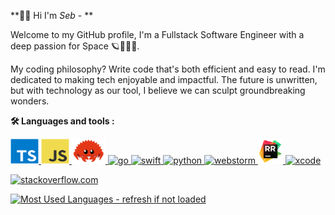 **🧔‍♂️ Hi I'm _Seb_ - ** 

Welcome to my GitHub profile, I'm a Fullstack Software Engineer with a deep passion for Space 🪐🧑🏻‍🚀. 

My coding philosophy? Write code that's both efficient and easy to read. I'm dedicated to making tech enjoyable and impactful.
The future is unwritten, but with technology as our tool, I believe we can sculpt groundbreaking wonders.

**🛠 Languages and tools :**
<div >
<p>

[//]: # (<a href="https://www.rust-lang.org/" target="_blank"> <img src="https://rust-lang.org/logos/rust-logo-512x512.png" alt="rust" title="rust" width="40" height="40"/> </a> )
[//]: # (<a href="https://www.rust-lang.org/" target="_blank"> <img src="./assets/rust_icon.svg" alt="rust" title="rust" width="40" height="40"/> </a> )
[//]: # (<a href="https://www.rust-lang.org/" target="_blank"> <img src="./assets/rust_icon_2.png" alt="rust" title="rust" width="44" /> </a> )

<a href="https://www.typescriptlang.org/" target="_blank"> <img src="https://raw.githubusercontent.com/devicons/devicon/master/icons/typescript/typescript-original.svg" alt="typescript" title="typescript" width="45" height="40"/> </a>
<a href="https://developer.mozilla.org/en-US/docs/Web/JavaScript" target="_blank"> <img src="https://raw.githubusercontent.com/devicons/devicon/master/icons/javascript/javascript-original.svg" alt="javascript" title="javascript" width="45" height="40"/> </a> 
<a href="https://www.rust-lang.org/" target="_blank"> <img src="./assets/rust_icon_3.png" alt="rust" title="rust" width="54"/> </a> 
<a href="https://go.dev/" target="_blank"> <img src="https://cdn.jsdelivr.net/gh/devicons/devicon/icons/go/go-original.svg" alt="go" title="go" width="40" height="40"/> </a> 
<a href="https://www.swift.org/" target="_blank"> <img src="https://cdn.jsdelivr.net/gh/devicons/devicon/icons/swift/swift-original.svg" alt="swift" title="swift" width="45" height="40"/> </a> 
<a href="https://www.python.org/" target="_blank"> <img src="https://cdn.jsdelivr.net/gh/devicons/devicon/icons/python/python-original.svg" alt="python" title="python" width="45" height="40"/> </a> 
<a href="https://www.jetbrains.com/webstorm/" target="_blank"> <img src="https://upload.wikimedia.org/wikipedia/commons/c/c0/WebStorm_Icon.svg" alt="webstorm" title="webstorm" width="40" height="40"/> </a> 
<a href="https://www.jetbrains.com/rust/" target="_blank"> <img src="./assets/rust_rover_icon.svg" alt="rust rover" title="rust rover" width="40" height="40"/> </a> 
<a href="https://developer.apple.com/xcode/" target="_blank"> <img src="https://cdn.jsdelivr.net/gh/devicons/devicon/icons/xcode/xcode-original.svg" alt="xcode" title="xcode" width="40" height="40"/> </a> 

[//]: # (<a href="https://reactjs.org/" target="_blank"> <img src="https://raw.githubusercontent.com/devicons/devicon/master/icons/react/react-original.svg" alt="react" title="react" width="40" height="40"/> </a> )
[//]: # (<a href="https://nextjs.org/" target="_blank"> <img src="https://d2nir1j4sou8ez.cloudfront.net/wp-content/uploads/2021/12/nextjs-boilerplate-logo.png" alt="next" title="next" width="40" height="40"/> </a>)
[//]: # (<a href="https://nodejs.org" target="_blank"> <img src="https://raw.githubusercontent.com/devicons/devicon/master/icons/nodejs/nodejs-original.svg" alt="nodejs" title="nodejs" width="40" height="40"/> </a> )
[//]: # (<a href="https://graphql.org/" target="_blank"> <img src="https://www.vectorlogo.zone/logos/graphql/graphql-icon.svg" alt="graphql" title="graphql" width="40" height="40"/> </a> )
[//]: # (<a href="https://www.docker.com/" target="_blank"> <img src="https://raw.githubusercontent.com/devicons/devicon/master/icons/docker/docker-original.svg" alt="docker" title="docker" width="40" height="40"/> </a> )
[//]: # (<a href="https://kubernetes.io/" target="_blank"> <img src="https://www.vectorlogo.zone/logos/kubernetes/kubernetes-icon.svg" alt="k8" title="k8" width="40" height="40"/> </a> )
</p>

[![stackoverflow.com](https://stackoverflow.com/users/flair/7857368.png?theme=dark)](https://stackoverflow.com/users/7857368/sebmaz)

[//]: # (<p>)

[//]: # (<a href="https://aws.amazon.com/" target="_blank"> <img src="https://www.vectorlogo.zone/logos/amazon_aws/amazon_aws-icon.svg" alt="aws" title="aws" width="40" height="40"/> </a> )
[//]: # (<a href="https://firebase.google.com/" target="_blank"> <img src="https://www.vectorlogo.zone/logos/firebase/firebase-icon.svg" alt="firebase" title="firebase" width="40" height="40"/> </a> )
[//]: # (<a href="https://www.mongodb.com/" target="_blank"> <img src="https://raw.githubusercontent.com/devicons/devicon/master/icons/mongodb/mongodb-original.svg" alt="mongodb" title="mongodb" width="40" height="40"/> </a> )
[//]: # (<a href="https://www.prisma.io/" target="_blank"> <img src="https://raw.githubusercontent.com/vscode-icons/vscode-icons/master/icons/file_type_prisma.svg" alt="prisma" title="prisma" width="40" height="40"/> </a> )
[//]: # (<a href="https://redis.io/" target="_blank"> <img src="https://raw.githubusercontent.com/devicons/devicon/master/icons/redis/redis-original.svg" alt="redis" title="redis" width="40" height="40"/> </a> )
[//]: # (<a href="https://www.npmjs.com/" target="_blank"> <img src="https://raw.githubusercontent.com/devicons/devicon/master/icons/npm/npm-original-wordmark.svg" alt="npm" title="npm" width="40" height="40"/> </a> )
[//]: # (<a href="https://www.gatsbyjs.com/" target="_blank"> <img src="https://raw.githubusercontent.com/devicons/devicon/master/icons/gatsby/gatsby-original.svg" alt="gatsby" title="gatsby" width="40" height="40"/> </a> )
[//]: # (<a href="https://nestjs.com/" target="_blank"> <img src="https://raw.githubusercontent.com/devicons/devicon/master/icons/nestjs/nestjs-plain.svg" alt="nestjs" title="nestjs" width="40" height="40"/> </a>)
[//]: # (<a href="https://redux.js.org/" target="_blank"> <img src="https://raw.githubusercontent.com/devicons/devicon/master/icons/redux/redux-original.svg" alt="redux" title="redux" width="40" height="40"/> </a> )
[//]: # (<a href="https://electronjs.org/" target="_blank"> <img src="https://raw.githubusercontent.com/devicons/devicon/master/icons/electron/electron-original.svg" alt="electron" title="electron" width="40" height="40"/> </a> )
[//]: # (<a href="https://vuejs.org/" target="_blank"> <img src="https://raw.githubusercontent.com/devicons/devicon/master/icons/vuejs/vuejs-original.svg" alt="vue" title="vue" width="40" height="40"/> </a>)
[//]: # (<a href="https://pptr.dev/" target="_blank"> <img src="https://www.vectorlogo.zone/logos/pptrdev/pptrdev-official.svg" alt="puppeteer" title="puppeteer" width="40" height="40"/> </a> )
[//]: # (</p>)

[//]: # (<p>)

[//]: # (<a href="https://d3js.org/" target="_blank"> <img src="https://raw.githubusercontent.com/devicons/devicon/master/icons/d3js/d3js-original.svg" alt="d3js" title="d3js" width="40" height="40"/> </a> )
[//]: # (<a href="https://www.heroku.com/" target="_blank"> <img src="https://raw.githubusercontent.com/devicons/devicon/master/icons/heroku/heroku-original.svg" alt="heroku" title="heroku" width="40" height="40"/> </a> )
[//]: # (<a href="https://www.w3.org/html/" target="_blank"> <img src="https://raw.githubusercontent.com/devicons/devicon/master/icons/html5/html5-original.svg" alt="html5" title="html5" width="40" height="40"/> </a> )
[//]: # (<a href="https://www.w3schools.com/css/" target="_blank"> <img src="https://raw.githubusercontent.com/devicons/devicon/master/icons/css3/css3-original.svg" alt="css3" title="css3" width="40" height="40"/> </a> )
[//]: # (<a href="https://sass-lang.com" target="_blank"> <img src="https://raw.githubusercontent.com/devicons/devicon/master/icons/sass/sass-original.svg" alt="sass" title="sass" width="40" height="40"/> </a> )
[//]: # (<a href="https://babeljs.io/" target="_blank"> <img src="https://raw.githubusercontent.com/devicons/devicon/master/icons/babel/babel-original.svg" alt="babel" title="babel" width="40" height="40"/> </a> )
[//]: # (<a href="https://webpack.js.org" target="_blank"> <img src="https://raw.githubusercontent.com/devicons/devicon/master/icons/webpack/webpack-original.svg" alt="webpack" title="webpack" width="40" height="40"/> </a>)
[//]: # (<a href="https://jestjs.io" target="_blank"> <img src="https://www.vectorlogo.zone/logos/jestjsio/jestjsio-icon.svg" alt="jest" title="jest" width="40" height="40"/> </a>)
[//]: # (<a href="https://www.adobe.com/products/illustrator.html" target="_blank"> <img src="https://raw.githubusercontent.com/devicons/devicon/master/icons/illustrator/illustrator-plain.svg" alt="illustrator" title="illustrator" width="40" height="40"/> </a> )
[//]: # (<a href="https://www.adobe.com/products/photoshop.html" target="_blank"> <img src="https://raw.githubusercontent.com/devicons/devicon/master/icons/photoshop/photoshop-plain.svg" alt="photoshop" title="photoshop" width="40" height="40"/> </a> )
[//]: # (<a href="https://www.figma.com/" target="_blank"> <img src="https://www.vectorlogo.zone/logos/figma/figma-icon.svg" alt="figma" title="figma" width="40" height="40"/> </a> )
[//]: # (<a href="https://www.sketch.com/" target="_blank"> <img src="https://www.vectorlogo.zone/logos/sketchapp/sketchapp-icon.svg" alt="sketch" title="sketch" width="40" height="40"/> </a> )
[//]: # (</p>)
</div>

[//]: # ([![Top Langs]&#40;https://github-readme-stats-sebmaz93.vercel.app/api/top-langs/?username=sebmaz93&langs_count=8&layout=compact&theme=radical&count_private=true&hide=html,vue,scss&bg_color=30,e96443,904e95&title_color=fff&text_color=fff&#41;]&#40;https://github.com/sebmaz93/github-readme-stats&#41;)
[//]: # ([![Top Langs]&#40;https://github-readme-stats-sebmaz93.vercel.app/api/top-langs/?username=sebmaz93&langs_count=8&layout=compact&theme=radical&count_private=true&hide=html,shell,powershell,vue,scss&bg_color=30,e96443,904e95&title_color=fff&text_color=fff&size_weight=0.5&count_weight=0.5&#41;]&#40;https://github.com/sebmaz93/github-readme-stats&#41;)

[//]: [![roadmap.sh](https://api.roadmap.sh/v1-badge/wide/64ff5b3d5ce9f4ca58b52411?variant=dark)](https://roadmap.sh)

[![Most Used Languages - refresh if not loaded](https://github-readme-stats-sebmaz93.vercel.app/api/top-langs/?username=sebmaz93&langs_count=8&layout=compact&theme=dracula&count_private=true&hide=html,shell,powershell,vue,scss&size_weight=0.5&count_weight=0.5)](https://github.com/sebmaz93/github-readme-stats)

[//]: # ([![sebmaz93's github stats]&#40;https://github-readme-stats-sebmaz93.vercel.app/api?username=sebmaz93&count_private=tru&show_icons=true&include_all_commits=true&theme=radical&bg_color=30,e96443,904e95&title_color=fff&text_color=fff&#41;]&#40;https://github.com/sebmaz93/github-readme-stats&#41;)

[//]: # (![trophy]&#40;https://github-profile-trophy.vercel.app/?username=sebmaz93&theme=monokai&row=2&column=3&margin-w=15&margin-h=15&#41;]&#40;https://github.com/sebmaz93/github-profile-trophy&#41;&#41;)
